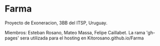 # Farma
Proyecto de Exoneracion, 3BB del ITSP, Uruguay.

Miembros: Esteban Rosano, Mateo Massa, Felipe Caillabet.
La rama 'gh-pages' sera utilizada para el hosting en Kitorosano.github.io/Farma